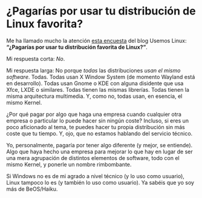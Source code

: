 # ¿Pagarías por usar tu distribución de Linux favorita?

Me ha llamado mucho la atención [esta encuesta](http://usemoslinux.blogspot.com/2011/12/pagarias-por-usar-tu-distro-linux.html) del blog Usemos Linux: **“¿Pagarías por usar tu distribución favorita de Linux?”**.

Mi respuesta corta: *No*.

Mi respuesta larga: No porque *todas* las distribuciones *usan el mismo software*. Todas. Todas usan X Window System (de momento Wayland está en desarrollo). Todas usan Gnome o KDE con alguna disidente que usa Xfce, LXDE o similares. Todas tienen las mismas librerías. Todas tienen la misma arquitectura multimedia. Y, como no, todas usan, en esencia, el mismo Kernel.

¿Por qué pagar por algo que haga una empresa cuando cualquier otra empresa o particular lo puede hacer sin ningún coste? Incluso, si eres un poco aficionado al tema, te puedes hacer tu propia distribución sin más coste que tu tiempo. Y, ojo, que no estamos hablando del servicio técnico.

Yo, personalmente, pagaría por tener algo diferente (y mejor, se entiende). Algo que haya hecho una empresa para mejorar lo que hay en lugar de ser una mera agrupación de distintos elementos de software, todo con el mismo Kernel, y ponerle un nombre rimbombante.

Si Windows no es de mi agrado a nivel técnico (y lo uso como usuario), Linux tampoco lo es (y también lo uso como usuario). Ya sabéis que yo soy más de BeOS/Haiku.
